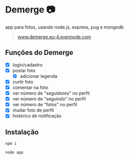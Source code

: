 # Demerge :camera:
app para fotos, usando node.js, express, pug e mongodb

> www.demerge.eu-4.evennode.com

## Funções do Demerge

- [x] login/cadastro
- [x] postar foto
  - [x] adicionar legenda
- [x] curtir foto
- [x] comentar na foto
- [x] ver número de "seguidores" no perfil
- [x] ver número de "seguindo" no perfil
- [x] ver número de "fotos" no perfil
- [x] mudar foto de perfil
- [x] histórico de notificação

## Instalação
```
npm i
```
```
node app
```
